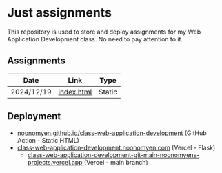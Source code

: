 # Just assignments

This repository is used to store and deploy assignments for my Web Application Development class. No need to pay attention to it.

## Assignments

| Date | Link | Type |
| :-: | :-: | :-: |
| 2024/12/19 | [index.html](https://noonomyen.github.io/class-web-application-development/assignments/1/index.html) | Static |

## Deployment

- [noonomyen.github.io/class-web-application-development](https://noonomyen.github.io/class-web-application-development) (GitHub Action - Static HTML)
- [class-web-application-development.noonomyen.com](https://class-web-application-development.noonomyen.com) (Vercel - Flask)
  - [class-web-application-development-git-main-noonomyens-projects.vercel.app](https://class-web-application-development-git-main-noonomyens-projects.vercel.app) (Vercel - main branch)
